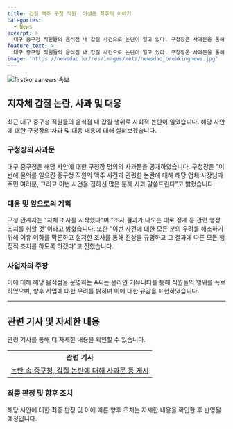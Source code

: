 ```yaml
---
title: 갑질 맥주 구청 직원  어설픈 최후의 이야기
categories:
  - News
excerpt: >
  대구 중구청 직원들의 음식점 내 갑질 사건으로 논란이 일고 있다. 구청장은 사과문을 통해 사건에 대한 사과를 표명했으며, 철저한 조사를 통해 진상을 규명하고 적절한 행정적 조치를 취할 것이라고 밝혔다. 지난 13일, 치킨집을 운영하는 A씨가 중구청 직원들에 대한 갑질을 폭로하는 글을 온라인에 게재했으며, 직원들이 맥주를 바닥에 일부러 쏟고 폭언한 것으로 주장했다. A씨는 직원들의 행동으로 인해 속상하고 무서워하며, 신혼부부인 저희에게 한 줄기 희망조차 안 보인다고 탄식했다.
feature_text: >
  대구 중구청 직원들의 음식점 내 갑질 사건으로 논란이 일고 있다. 구청장은 사과문을 통해 사건에 대한 사과를 표명했으며, 철저한 조사를 통해 진상을 규명하고 적절한 행정적 조치를 취할 것이라고 밝혔다. 지난 13일, 치킨집을 운영하는 A씨가 중구청 직원들에 대한 갑질을 폭로하는 글을 온라인에 게재했으며, 직원들이 맥주를 바닥에 일부러 쏟고 폭언한 것으로 주장했다. A씨는 직원들의 행동으로 인해 속상하고 무서워하며, 신혼부부인 저희에게 한 줄기 희망조차 안 보인다고 탄식했다.
image: 'https://newsdao.kr/res/images/meta/newsdao_breakingnews.jpg'
---
```


<p><img src="https://newsdao.kr/res/images/meta/newsdao_breakingnews.jpg" alt="firstkoreanews 속보" /></p>

<h2 data-ke-size="size26">지자체 갑질 논란, 사과 및 대응</h2>

<p data-ke-size="size16">최근 대구 중구청 직원들의 음식점 내 갑질 행위로 사회적 논란이 일었습니다. 해당 사안에 대한 구청장의 사과 및 대응 내용에 대해 살펴보겠습니다.</p>

<h3>구청장의 사과문</h3>

<p data-ke-size="size16">대구 중구청은 해당 사안에 대한 구청장 명의의 사과문을 공개하였습니다. 구청장은 "이번에 물의를 일으킨 중구청 직원의 맥주 사건과 관련한 논란에 대해 해당 업체 사장님과 주민 여러분, 그리고 이번 사건을 접하신 많은 분께 사과 말씀드린다"고 밝혔습니다.</p>

<h3>대응 및 앞으로의 계획</h3>

<p data-ke-size="size16">구청 관계자는 "자체 조사를 시작했다"며 "조사 결과가 나오는 대로 징계 등 관련 행정조치를 취할 것"이라고 밝혔습니다. 또한 "이번 사건에 대한 모든 분의 우려를 해소하기 위해 이유 여하를 막론하고 철저한 조사를 통해 진상을 규명하고 그 결과에 따른 모든 행정적 조치를 하도록 하겠다"고 전했습니다.</p>

<h3>사업자의 주장</h3>

<p data-ke-size="size16">이에 대해 해당 음식점을 운영하는 A씨는 온라인 커뮤니티를 통해 직원들의 행위를 폭로하였으며, 향후 사업에 대한 우려를 밝히며 이에 대한 유감을 표현하였습니다.</p>

<hr>

<h2 data-ke-size="size26">관련 기사 및 자세한 내용</h2>

<p data-ke-size="size16">관련 기사를 통해 더 자세한 내용을 확인할 수 있습니다.</p>

<table>
  <tr>
    <td style="text-align: center; height: 17px;"><b>관련 기사</b></td>
  </tr>
  <tr>
    <td style="text-align: center; height: 17px;"><a href="https://www.example.com">논란 속 중구청, 갑질 논란에 대해 사과문 등 게시</a></td>
  </tr>
</table>

<h3>최종 판정 및 향후 조치</h3>

<p data-ke-size="size16">해당 사안에 대한 최종 판정 및 이에 따른 향후 조치는 자세한 내용을 확인한 후 반영될 예정입니다.</p>


